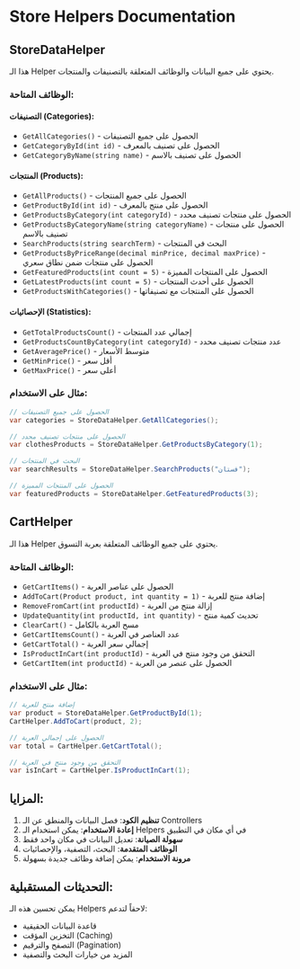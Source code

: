 # Store Helpers Documentation

## StoreDataHelper

هذا الـ Helper يحتوي على جميع البيانات والوظائف المتعلقة بالتصنيفات والمنتجات.

### الوظائف المتاحة:

#### التصنيفات (Categories):

- `GetAllCategories()` - الحصول على جميع التصنيفات
- `GetCategoryById(int id)` - الحصول على تصنيف بالمعرف
- `GetCategoryByName(string name)` - الحصول على تصنيف بالاسم

#### المنتجات (Products):

- `GetAllProducts()` - الحصول على جميع المنتجات
- `GetProductById(int id)` - الحصول على منتج بالمعرف
- `GetProductsByCategory(int categoryId)` - الحصول على منتجات تصنيف محدد
- `GetProductsByCategoryName(string categoryName)` - الحصول على منتجات تصنيف بالاسم
- `SearchProducts(string searchTerm)` - البحث في المنتجات
- `GetProductsByPriceRange(decimal minPrice, decimal maxPrice)` - الحصول على منتجات ضمن نطاق سعري
- `GetFeaturedProducts(int count = 5)` - الحصول على المنتجات المميزة
- `GetLatestProducts(int count = 5)` - الحصول على أحدث المنتجات
- `GetProductsWithCategories()` - الحصول على المنتجات مع تصنيفاتها

#### الإحصائيات (Statistics):

- `GetTotalProductsCount()` - إجمالي عدد المنتجات
- `GetProductsCountByCategory(int categoryId)` - عدد منتجات تصنيف محدد
- `GetAveragePrice()` - متوسط الأسعار
- `GetMinPrice()` - أقل سعر
- `GetMaxPrice()` - أعلى سعر

### مثال على الاستخدام:

```csharp
// الحصول على جميع التصنيفات
var categories = StoreDataHelper.GetAllCategories();

// الحصول على منتجات تصنيف محدد
var clothesProducts = StoreDataHelper.GetProductsByCategory(1);

// البحث في المنتجات
var searchResults = StoreDataHelper.SearchProducts("فستان");

// الحصول على المنتجات المميزة
var featuredProducts = StoreDataHelper.GetFeaturedProducts(3);
```

## CartHelper

هذا الـ Helper يحتوي على جميع الوظائف المتعلقة بعربة التسوق.

### الوظائف المتاحة:

- `GetCartItems()` - الحصول على عناصر العربة
- `AddToCart(Product product, int quantity = 1)` - إضافة منتج للعربة
- `RemoveFromCart(int productId)` - إزالة منتج من العربة
- `UpdateQuantity(int productId, int quantity)` - تحديث كمية منتج
- `ClearCart()` - مسح العربة بالكامل
- `GetCartItemsCount()` - عدد العناصر في العربة
- `GetCartTotal()` - إجمالي سعر العربة
- `IsProductInCart(int productId)` - التحقق من وجود منتج في العربة
- `GetCartItem(int productId)` - الحصول على عنصر من العربة

### مثال على الاستخدام:

```csharp
// إضافة منتج للعربة
var product = StoreDataHelper.GetProductById(1);
CartHelper.AddToCart(product, 2);

// الحصول على إجمالي العربة
var total = CartHelper.GetCartTotal();

// التحقق من وجود منتج في العربة
var isInCart = CartHelper.IsProductInCart(1);
```

## المزايا:

1. **تنظيم الكود**: فصل البيانات والمنطق عن الـ Controllers
2. **إعادة الاستخدام**: يمكن استخدام الـ Helpers في أي مكان في التطبيق
3. **سهولة الصيانة**: تعديل البيانات في مكان واحد فقط
4. **الوظائف المتقدمة**: البحث، التصفية، والإحصائيات
5. **مرونة الاستخدام**: يمكن إضافة وظائف جديدة بسهولة

## التحديثات المستقبلية:

يمكن تحسين هذه الـ Helpers لاحقاً لتدعم:

- قاعدة البيانات الحقيقية
- التخزين المؤقت (Caching)
- التصفح والترقيم (Pagination)
- المزيد من خيارات البحث والتصفية
